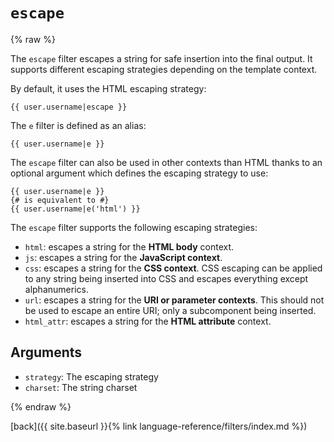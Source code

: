 `escape`
========

{% raw %}

The `escape` filter escapes a string for safe insertion into the final output. It supports different escaping strategies depending on the template context.

By default, it uses the HTML escaping strategy:

````twig
{{ user.username|escape }}
````

The `e` filter is defined as an alias:

````twig
{{ user.username|e }}
````

The `escape` filter can also be used in other contexts than HTML thanks to an optional argument which defines the escaping strategy to use:

````twig
{{ user.username|e }}
{# is equivalent to #}
{{ user.username|e('html') }}
````

The `escape` filter supports the following escaping strategies:

* `html`: escapes a string for the **HTML body** context.
* `js`: escapes a string for the **JavaScript context**.
* `css`: escapes a string for the **CSS context**. CSS escaping can be applied to any string being inserted into CSS and escapes everything except alphanumerics.
* `url`: escapes a string for the **URI or parameter contexts**. This should not be used to escape an entire URI; only a subcomponent being inserted.
* `html_attr`: escapes a string for the **HTML attribute** context.

Arguments
---------

* `strategy`: The escaping strategy
* `charset`:  The string charset

{% endraw %}

[back]({{ site.baseurl }}{% link language-reference/filters/index.md %})